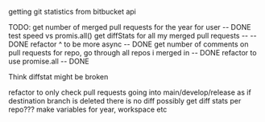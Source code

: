 getting git statistics from bitbucket api

TODO:
get number of merged pull requests for the year for user -- DONE test speed vs promis.all()
get diffStats for all my merged pull requests -- -- DONE
refactor ^ to be more async -- DONE
get number of comments on pull requests for repo, go through all repos i merged in -- DONE
refactor to use promise.all -- DONE

Think diffstat might be broken

refactor to only check pull requests going into main/develop/release as if destination branch is deleted there is no diff
possibly get diff stats per repo???
make variables for year, workspace etc
